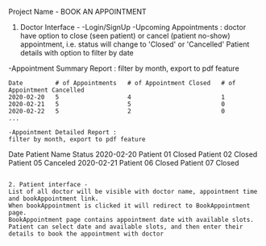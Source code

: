 Project Name - BOOK AN APPOINTMENT

1. Doctor Interface -
-Login/SignUp
-Upcoming Appointments :
doctor have option to close (seen patient) or cancel (patient no-show)  appointment, i.e. status will change to 'Closed' or 'Cancelled'
Patient details with option to filter by date

-Appointment Summary Report : 
filter by month, export to pdf feature
```
Date         # of Appointments   # of Appointment Closed   # of Appointment Cancelled
2020-02-20   5                   4                         1
2020-02-21   5                   5                         0
2020-02-22   5                   2                         0
...

-Appointment Detailed Report :
filter by month, export to pdf feature
```
Date         Patient Name   Status
2020-02-20   Patient 01     Closed
             Patient 02     Closed
             Patient 05     Canceled
2020-02-21   Patient 06     Closed
             Patient 07     Closed
```

2. Patient interface -
List of all doctor will be visible with doctor name, appointment time and bookAppointment link.
When bookAppointment is clicked it will redirect to BookAppointment page.
BookAppointment page contains appointment date with available slots.
Patient can select date and available slots, and then enter their details to book the appointment with doctor
